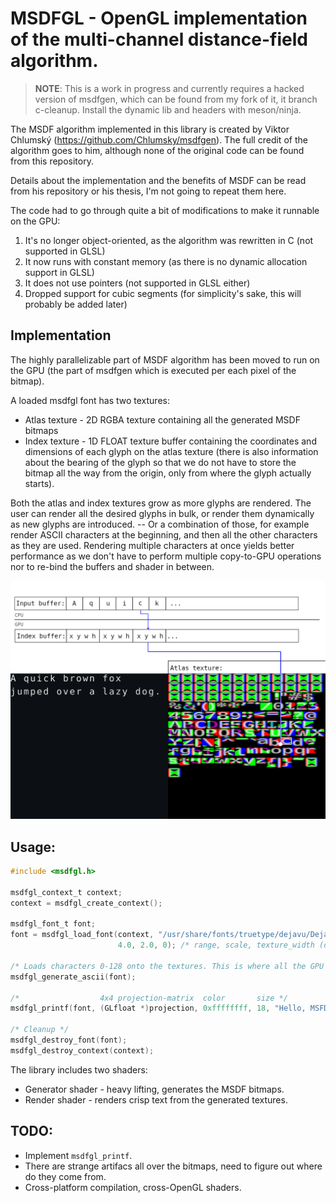 # MSDFGL - OpenGL implementation of the multi-channel distance-field algorithm.

> **NOTE**: This is a work in progress and currently requires a hacked version of msdfgen, which can be found from my fork of it, it branch c-cleanup. Install the dynamic lib and headers with meson/ninja.

The MSDF algorithm implemented in this library is created by Viktor Chlumský (https://github.com/Chlumsky/msdfgen). The full credit of the algorithm goes to him, although none of the original code can be found from this repository.

Details about the implementation and the benefits of MSDF can be read from his repository or his thesis, I'm not going to repeat them here.

The code had to go through quite a bit of modifications to make it runnable on the GPU:
1. It's no longer object-oriented, as the algorithm was rewritten in C (not supported in GLSL)
2. It now runs with constant memory (as there is no dynamic allocation support in GLSL)
3. It does not use pointers (not supported in GLSL either)
4. Dropped support for cubic segments (for simplicity's sake, this will probably be added later)

## Implementation
The highly parallelizable part of MSDF algorithm has been moved to run on the GPU (the part of msdfgen which is executed per each pixel of the bitmap).

A loaded msdfgl font has two textures:
- Atlas texture - 2D RGBA texture containing all the generated MSDF bitmaps
- Index texture - 1D FLOAT texture buffer containing the coordinates and dimensions of each glyph on the atlas texture (there is also information about the bearing of the glyph so that we do not have to store the bitmap all the way from the origin, only from where the glyph actually starts).

Both the atlas and index textures grow as more glyphs are rendered. The user can render all the desired glyphs in bulk, or render them dynamically as new glyphs are introduced. -- Or a combination of those, for example render ASCII characters at the beginning, and then all the other characters as they are used. Rendering multiple characters at once yields better performance as we don't have to perform multiple copy-to-GPU operations nor to re-bind the buffers and shader in between.

![Implementation](img/diagram.png)

## Usage:
```C
#include <msdfgl.h>

msdfgl_context_t context;
context = msdfgl_create_context();

msdfgl_font_t font;
font = msdfgl_load_font(context, "/usr/share/fonts/truetype/dejavu/DejaVuSansMono.ttf",
                        4.0, 2.0, 0); /* range, scale, texture_width (defaults to max available) */

/* Loads characters 0-128 onto the textures. This is where all the GPU cycles went. */
msdfgl_generate_ascii(font);

/*                  4x4 projection-matrix  color       size */
msdfgl_printf(font, (GLfloat *)projection, 0xffffffff, 18, "Hello, MSFDGL!");

/* Cleanup */
msdfgl_destroy_font(font);
msdfgl_destroy_context(context);
```

The library includes two shaders:
- Generator shader - heavy lifting, generates the MSDF bitmaps.
- Render shader - renders crisp text from the generated textures.


## TODO:
- Implement `msdfgl_printf`.
- There are strange artifacs all over the bitmaps, need to figure out where do they come from.
- Cross-platform compilation, cross-OpenGL shaders.
